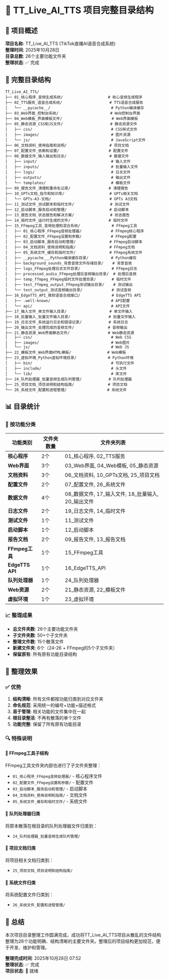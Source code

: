 # 📁 TT_Live_AI_TTS 项目完整目录结构

## 🎯 项目概述

**项目名称**: TT_Live_AI_TTS (TikTok直播AI语音合成系统)  
**整理时间**: 2025年10月28日  
**目录总数**: 26个主要功能文件夹  
**整理状态**: ✅ 完成

## 📂 完整目录结构

```
TT_Live_AI_TTS/
├── 01_核心程序_音频生成系统/                    # 核心音频生成程序
├── 02_TTS服务_语音合成系统/                     # TTS语音合成服务
│   └── __pycache__/                           # Python编译缓存
├── 03_Web界面_控制台系统/                       # Web控制台界面
├── 04_Web模板_界面模板文件/                      # Web界面模板
├── 05_静态资源_CSS和JS文件/                     # 静态资源文件
│   ├── css/                                   # CSS样式文件
│   ├── images/                                # 图片资源
│   └── js/                                    # JavaScript文件
├── 06_文档资料_使用指南和说明/                   # 项目文档
├── 07_配置文件_依赖和设置/                      # 配置文件
├── 08_数据文件_输入输出和日志/                   # 数据文件
│   ├── input/                                 # 输入文件
│   ├── inputs/                                # 批量输入文件
│   ├── logs/                                  # 日志文件
│   ├── outputs/                               # 输出文件
│   └── templates/                             # 模板文件
├── 09_报告文件_清理和重命名记录/                 # 清理报告
├── 10_GPTs文档_指令和知识库/                    # GPTs相关文档
│   └── GPTs-A3-文档/                          # GPTs A3文档
├── 11_测试文件_测试脚本和临时文件/                # 测试文件
├── 12_启动脚本_服务启动和管理/                   # 启动脚本
├── 13_报告文档_状态报告和解决方案/                # 状态报告
├── 14_临时文件_运行时生成的文件/                 # 临时文件
├── 15_FFmpeg工具_音频处理和混合系统/              # FFmpeg工具
│   ├── 01_核心程序_FFmpeg音频处理器/             # FFmpeg核心程序
│   ├── 02_配置文件_FFmpeg设置和参数/             # FFmpeg配置
│   ├── 03_启动脚本_服务启动和管理/               # FFmpeg启动脚本
│   ├── 04_文档资料_使用说明和指南/               # FFmpeg文档
│   ├── 05_系统文件_缓存和临时文件/               # FFmpeg系统文件
│   ├── __pycache___Python编译缓存目录/          # Python缓存
│   ├── background_sounds_背景音效文件存储目录/    # 背景音效
│   ├── logs_FFmpeg处理日志文件目录/              # FFmpeg日志
│   ├── processed_audio_FFmpeg处理后音频输出目录/  # 处理后音频
│   ├── temp_ffmpeg_FFmpeg临时文件处理目录/       # 临时文件
│   ├── test_ffmpeg_output_FFmpeg测试输出目录/    # 测试输出
│   └── test_output_测试音频输出目录/             # 测试音频
├── 16_EdgeTTS_API_微软语音合成接口/              # EdgeTTS API
│   ├── .well-known/                           # API配置
│   └── api/                                   # API文件
├── 17_输入文件_单文件输入目录/                   # 单文件输入
├── 18_批量输入_批量文件输入目录/                 # 批量文件输入
├── 19_日志文件_系统运行日志和错误记录/            # 系统日志
├── 20_输出文件_处理完成的音频文件/               # 音频输出
├── 21_静态资源_Web界面静态文件/                 # Web静态资源
│   ├── css/                                   # Web CSS
│   ├── images/                                # Web图片
│   └── js/                                    # Web JS
├── 22_模板文件_Web界面HTML模板/                # Web模板
├── 23_虚拟环境_Python虚拟环境目录/              # Python环境
│   ├── bin/                                   # 可执行文件
│   ├── include/                               # 头文件
│   └── lib/                                   # 库文件
├── 24_队列处理器_批量音频生成队列管理/            # 队列处理器
├── 25_项目文档_项目说明和结构指南/               # 项目文档
└── 26_系统文件_配置和进程管理/                  # 系统文件
```

## 📊 目录统计

### 🎯 按功能分类

| 功能类别 | 文件夹数量 | 文件夹列表 |
|----------|------------|------------|
| **核心程序** | 2个 | 01_核心程序, 02_TTS服务 |
| **Web界面** | 3个 | 03_Web界面, 04_Web模板, 05_静态资源 |
| **文档资料** | 3个 | 06_文档资料, 10_GPTs文档, 25_项目文档 |
| **配置文件** | 2个 | 07_配置文件, 26_系统文件 |
| **数据文件** | 4个 | 08_数据文件, 17_输入文件, 18_批量输入, 20_输出文件 |
| **日志文件** | 2个 | 19_日志文件, 14_临时文件 |
| **测试文件** | 1个 | 11_测试文件 |
| **启动脚本** | 1个 | 12_启动脚本 |
| **报告文档** | 2个 | 09_报告文件, 13_报告文档 |
| **FFmpeg工具** | 1个 | 15_FFmpeg工具 |
| **EdgeTTS API** | 1个 | 16_EdgeTTS_API |
| **队列处理器** | 1个 | 24_队列处理器 |
| **Web资源** | 2个 | 21_静态资源, 22_模板文件 |
| **虚拟环境** | 1个 | 23_虚拟环境 |

### 📈 整理成果

- **总文件夹数**: 26个主要功能文件夹
- **子文件夹数**: 50+个子文件夹
- **整理文件数**: 15个散落文件
- **新建文件夹**: 6个（24-26 + FFmpeg的5个子文件夹）
- **保留原有**: 所有原有功能目录结构

## 🎉 整理效果

### ✅ 优势
1. **结构清晰**: 所有文件都按功能归类到对应文件夹
2. **命名规范**: 采用统一的编号+功能+描述格式
3. **易于管理**: 相关功能的文件集中在一起
4. **根目录整洁**: 不再有散落的单个文件
5. **功能完整**: 保留了所有原有功能目录

### 🔍 特殊说明

#### 📁 FFmpeg工具子结构
FFmpeg工具文件夹内部也进行了子文件夹整理：
- `01_核心程序_FFmpeg音频处理器/` - 核心程序文件
- `02_配置文件_FFmpeg设置和参数/` - 配置文件
- `03_启动脚本_服务启动和管理/` - 启动脚本
- `04_文档资料_使用说明和指南/` - 文档文件
- `05_系统文件_缓存和临时文件/` - 系统文件

#### 📁 队列处理器归类
将原本散落在根目录的队列处理器文件归类到：
- `24_队列处理器_批量音频生成队列管理/`

#### 📁 项目文档归类
将项目相关文档归类到：
- `25_项目文档_项目说明和结构指南/`

#### 📁 系统文件归类
将系统配置文件归类到：
- `26_系统文件_配置和进程管理/`

## 📝 总结

本次项目目录整理工作圆满完成，成功将TT_Live_AI_TTS项目从散乱的文件结构整理为26个功能明确、结构清晰的主要文件夹。整理后的项目结构更加规范，便于开发、维护和管理。

**整理完成时间**: 2025年10月28日 07:52  
**整理状态**: ✅ 完成  
**项目状态**: 🚀 就绪
